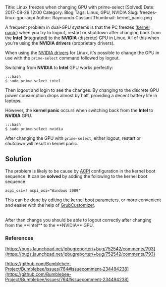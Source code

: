 Title: Linux freezes when changing GPU with prime-select [Solved]
Date: 2017-08-29 12:00
Category: Blog
Tags: Linux, GPU, NVIDIA
Slug: freezes-linux-gpu-acpi
Author: Raymundo Cassani
Thumbnail: kernel_panic.png

A frequent problem in dual-GPU systems is that the PC freezes ([kernel panic]()) when you try to logout, restart or shutdown after changing back from the **Intel** (integrated) to the **NVIDIA** (discrete) GPU in Linux. All of this when you're using the **NVIDIA drivers** (proprietary drivers).

When using the [NVIDIA drivers](http://www.castoriscausa.com/posts/ge62vr-mint-gtx1060) for Linux, it's possible to change the GPU in use with the `prime-select` command followed by logout.

Switching from **NVIDIA** to **Intel** GPU works perfectly:

    :::bash
    $ sudo prime-select intel

Then logout and login to see the changes. By changing to the discrete GPU power consumption drops almost by half, providing a decent battery life in laptops.

However, the **kernel panic** occurs when switching back from the **Intel** to **NVIDIA** GPU.

    :::bash
    $ sudo prime-select nvidia

After changing the GPU with `prime-select`, either logout, restart or shutdown will result in kernel panic.

## Solution
The problem is likely to be cause by [ACPI](https://en.wikipedia.org/wiki/Advanced_Configuration_and_Power_Interface) configuration in the kernel boot sequence. It can be **solved** by adding the following to the kernel boot sequence:

`acpi_osi=! acpi_osi="Windows 2009"`

This can be done by [editing the kernel boot parameters](https://www.howtoforge.com/tutorial/kernel-boot-parameter-edit/), or more convenient and easier with the help of  [GrubCustomizer](https://launchpad.net/grub-customizer).

<br>
After than change you should be able to logout correctly after changing from the **Intel** to the **NVIDIA** GPU.

### References

[https://bugs.launchpad.net/lpbugreporter/+bug/752542/comments/793](https://bugs.launchpad.net/lpbugreporter/+bug/752542/comments/793)

[https://github.com/Bumblebee-Project/Bumblebee/issues/764#issuecomment-234494238](https://github.com/Bumblebee-Project/Bumblebee/issues/764#issuecomment-234494238)
